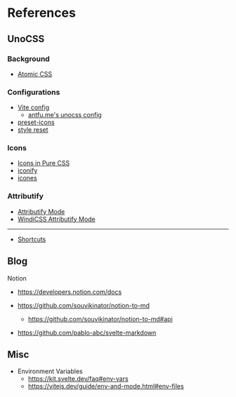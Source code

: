 # References

## UnoCSS

### Background

- [Atomic CSS](https://antfu.me/posts/reimagine-atomic-css)

### Configurations

- [Vite config](https://github.com/antfu/unocss/blob/main/test/fixtures/sveltekit/svelte.config.js)
  - [antfu.me's unocss config](https://github.com/antfu/antfu.me/blob/main/vite.config.ts)
- [preset-icons](https://github.com/antfu/unocss/tree/main/packages/preset-icons#readme)
- [style reset](https://github.com/antfu/unocss#style-resetting)

### Icons

- [Icons in Pure CSS](https://antfu.me/posts/icons-in-pure-css)
- [iconify](https://icon-sets.iconify.design/)
- [icones](https://icones.js.org/)

### Attributify

- [Attributify Mode](https://github.com/antfu/unocss/tree/main/packages/preset-attributify/#readme)
- [WindiCSS Attributify Mode](https://windicss.org/posts/v30.html#attributify-mode)

---

- [Shortcuts](https://github.com/antfu/unocss#shortcuts)

## Blog

Notion

- https://developers.notion.com/docs
- https://github.com/souvikinator/notion-to-md

  - https://github.com/souvikinator/notion-to-md#api

- https://github.com/pablo-abc/svelte-markdown

## Misc

- Environment Variables
  - https://kit.svelte.dev/faq#env-vars
  - https://vitejs.dev/guide/env-and-mode.html#env-files
